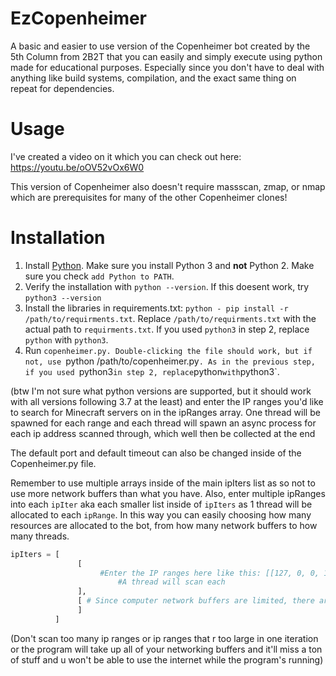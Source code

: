 # EzCopenheimer
A basic and easier to use version of the Copenheimer bot created by the 5th Column from 2B2T that you can easily and simply execute using python made for educational purposes. Especially since you don't have to deal with anything like build systems, compilation, and the exact same thing on repeat for dependencies.




# Usage
I've created a video on it which you can check out here: https://youtu.be/oOV52vOx6W0

This version of Copenheimer also doesn't require massscan, zmap, or nmap which are prerequisites for many of the other Copenheimer clones!

# Installation
1. Install [Python](https://python.org/). Make sure you install Python 3 and **not** Python 2. Make sure you check `add Python to PATH`.
2. Verify the installation with `python --version`. If this doesent work, try `python3 --version`
3. Install the libraries in requirements.txt: `python - pip install -r /path/to/requirments.txt`. Replace `/path/to/requirments.txt` with the actual path to `requirments.txt`. If you used `python3` in step 2, replace `python` with `python3`.
4. Run `copenheimer.py. Double-clicking the file should work, but if not, use `python /path/to/copenheimer.py`. As in the previous step, if you used `python3` in step 2, replace `python` with `python3`.
 
(btw I'm not sure what python versions are supported, but it should work with all versions following 3.7 at the least) and enter the IP ranges you'd like to search for Minecraft servers on in the ipRanges array.
One thread will be spawned for each range and each thread will spawn an async process for each ip address scanned through, which well then be collected at the end

The default port and default timeout can also be changed inside of the Copenheimer.py file.

Remember to use multiple arrays inside of the main ipIters list as so not to use more network buffers than what you have.
Also, enter multiple ipRanges into each `ipIter` aka each smaller list inside of `ipIters` as 1 thread will be allocated to each `ipRange`.
In this way you can easily choosing how many resources are allocated to the bot, from how many network buffers to how many threads.
```py
ipIters = [
               [
                    #Enter the IP ranges here like this: [[127, 0, 0, 1], [127, 0, 0, 1]],
		                #A thread will scan each
               ],
               [ # Since computer network buffers are limited, there are different ipIters which are looped over synchronously in order, thus this is the same as the previous one, it just runs afterwards
               ]
          ]
```

(Don't scan too many ip ranges or ip ranges that r too large in one iteration or the program will take up all of your networking buffers and it'll miss a ton of stuff and u won't be able to use the internet while the program's running)
